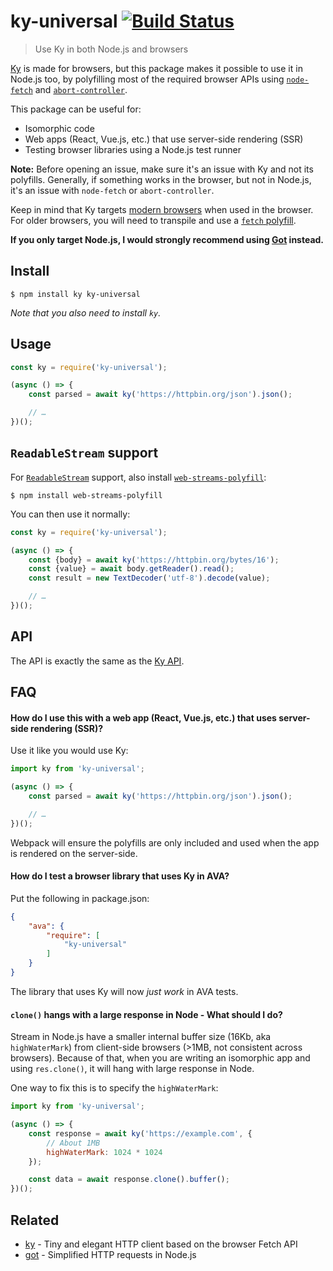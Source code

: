 # ky-universal [![Build Status](https://travis-ci.com/sindresorhus/ky-universal.svg?branch=master)](https://travis-ci.com/sindresorhus/ky-universal)

> Use Ky in both Node.js and browsers

[Ky](https://github.com/sindresorhus/ky) is made for browsers, but this package makes it possible to use it in Node.js too, by polyfilling most of the required browser APIs using [`node-fetch`](https://github.com/bitinn/node-fetch) and [`abort-controller`](https://github.com/mysticatea/abort-controller).

This package can be useful for:
- Isomorphic code
- Web apps (React, Vue.js, etc.) that use server-side rendering (SSR)
- Testing browser libraries using a Node.js test runner

**Note:** Before opening an issue, make sure it's an issue with Ky and not its polyfills. Generally, if something works in the browser, but not in Node.js, it's an issue with `node-fetch` or `abort-controller`.

Keep in mind that Ky targets [modern browsers](https://github.com/sindresorhus/ky#browser-support) when used in the browser. For older browsers, you will need to transpile and use a [`fetch` polyfill](https://github.com/github/fetch).

**If you only target Node.js, I would strongly recommend using [Got](https://github.com/sindresorhus/got) instead.**

## Install

```
$ npm install ky ky-universal
```

*Note that you also need to install `ky`.*

## Usage

```js
const ky = require('ky-universal');

(async () => {
	const parsed = await ky('https://httpbin.org/json').json();

	// …
})();
```

## `ReadableStream` support

For [`ReadableStream`](https://developer.mozilla.org/en-US/docs/Web/API/ReadableStream) support, also install [`web-streams-polyfill`](https://github.com/MattiasBuelens/web-streams-polyfill):

```
$ npm install web-streams-polyfill
```

You can then use it normally:

```js
const ky = require('ky-universal');

(async () => {
	const {body} = await ky('https://httpbin.org/bytes/16');
	const {value} = await body.getReader().read();
	const result = new TextDecoder('utf-8').decode(value);

	// …
})();
```

## API

The API is exactly the same as the [Ky API](https://github.com/sindresorhus/ky#api).

## FAQ

#### How do I use this with a web app (React, Vue.js, etc.) that uses server-side rendering (SSR)?

Use it like you would use Ky:

```js
import ky from 'ky-universal';

(async () => {
	const parsed = await ky('https://httpbin.org/json').json();

	// …
})();
```

Webpack will ensure the polyfills are only included and used when the app is rendered on the server-side.

#### How do I test a browser library that uses Ky in AVA?

Put the following in package.json:

```json
{
	"ava": {
		"require": [
			"ky-universal"
		]
	}
}
```

The library that uses Ky will now *just work* in AVA tests.

#### `clone()` hangs with a large response in Node - What should I do?

Stream in Node.js have a smaller internal buffer size (16Kb, aka `highWaterMark`) from client-side browsers (>1MB, not consistent across browsers). Because of that, when you are writing an isomorphic app and using `res.clone()`, it will hang with large response in Node.

One way to fix this is to specify the `highWaterMark`:

```js
import ky from 'ky-universal';

(async () => {
	const response = await ky('https://example.com', {
		// About 1MB
		highWaterMark: 1024 * 1024
	});

	const data = await response.clone().buffer();
})();
```

## Related

- [ky](https://github.com/sindresorhus/ky) - Tiny and elegant HTTP client based on the browser Fetch API
- [got](https://github.com/sindresorhus/got) - Simplified HTTP requests in Node.js
